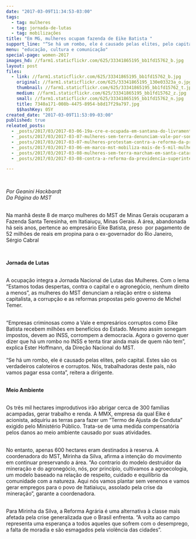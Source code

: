 ```yaml
---
date: "2017-03-09T11:34:53-03:00"
tags:
  - tag: mulheres
  - tag: jornada-de-lutas
  - tag: mobilizações
title: "Em MG, mulheres ocupam fazenda de Eike Batista "
support_line: "​“Se há um rombo, ele é causado pelas elites, pelo capital. Estes são os verdadeiros caloteiros e corruptos. Nós, trabalhadoras deste país, não vamos pagar essa conta”"
menu: "educação, cultura e comunicação"
special-page: women-2017
images_hd: //farm1.staticflickr.com/625/33341865195_bb1fd15762_b.jpg
layout: post
files:
  - link: //farm1.staticflickr.com/625/33341865195_bb1fd15762_b.jpg
    original: //farm1.staticflickr.com/625/33341865195_130e03323a_o.jpg
    thumbnail: //farm1.staticflickr.com/625/33341865195_bb1fd15762_t.jpg
    medium: //farm1.staticflickr.com/625/33341865195_bb1fd15762_z.jpg
    small: //farm1.staticflickr.com/625/33341865195_bb1fd15762_n.jpg
    title: 7340a171-008b-4475-8954-b8d17f29a797.jpg
    $$hashKey: 05Y
created_date: "2017-03-09T11:53:09-03:00"
published: true
releated_posts:
  - _posts/2017/03/2017-03-06-19a-cre-e-ocupada-em-santana-do-livramento-no-rs.md
  - _posts/2017/03/2017-03-07-mulheres-sem-terra-denunciam-vale-por-sonegar-contribuicao-ao-inss.md
  - _posts/2017/03/2017-03-07-mulheres-protestam-contra-a-reforma-da-previdencia-no-aeroporto-de-porto-alegre.md
  - _posts/2017/03/2017-03-06-em-marco-mst-mobiliza-mais-de-5-mil-mulheres-no-interior-e-na-capital-baiana.md
  - _posts/2017/03/2017-03-08-mulheres-sem-terra-marcham-em-santa-catarina-em-jornada-nacional-de-lutas.md
  - _posts/2017/03/2017-03-08-contra-a-reforma-da-previdencia-superintendencia-do-inss-em-maceio-e-ocupado-por-mulheres.md

---
```

<p>&nbsp;</p>

<p><em>Por Geanini Hackbardt<br />
Da P&aacute;gina do MST&nbsp;</em></p>

<p><br />
Na manh&atilde; deste&nbsp;8 de mar&ccedil;o mulheres do MST de Minas Gerais ocuparam a Fazenda Santa Teresinha, em Itatiaiu&ccedil;u, Minas Gerais. A &aacute;rea, abandonada h&aacute; seis&nbsp;anos, pertence ao empres&aacute;rio Eike Batista, preso &nbsp;por pagamento de 52 milh&otilde;es de reais em propina para o&nbsp;ex-governador do Rio Janeiro, S&eacute;rgio Cabral&nbsp;</p>

<p>&nbsp;</p>

<p><strong>Jornada de Lutas</strong></p>

<p><br />
A ocupa&ccedil;&atilde;o integra a Jornada Nacional de Lutas das Mulheres. Com o lema &ldquo;Estamos todas despertas, contra o capital e o agroneg&oacute;cio, nenhum direito a menos&rdquo;, as mulheres do MST denunciam a rela&ccedil;&atilde;o entre o sistema capitalista, a corrup&ccedil;&atilde;o e as reformas propostas pelo governo de Michel Temer.</p>

<p><br />
&ldquo;Empresas criminosas como a Vale e empres&aacute;rios corruptos como Eike Batista recebem milh&otilde;es em benef&iacute;cios do Estado. Mesmo assim sonegam impostos, devem ao INSS, corrompem a democracia. Agora o governo quer dizer que h&aacute; um rombo no INSS e tenta tirar ainda mais de quem n&atilde;o tem&rdquo;, explica Ester Hoffmann, da Dire&ccedil;&atilde;o Nacional do MST.<br />
<br />
&ldquo;Se h&aacute; um rombo, ele &eacute; causado pelas elites, pelo capital. Estes s&atilde;o os verdadeiros caloteiros e corruptos. N&oacute;s, trabalhadoras deste pa&iacute;s, n&atilde;o vamos pagar essa conta&rdquo;, reitera a dirigente.</p>

<p><br />
<strong>Meio Ambiente</strong></p>

<p><br />
Os tr&ecirc;s&nbsp;mil hectares improdutivos ir&atilde;o abrigar cerca de 300 fam&iacute;lias acampadas, gerar trabalho e renda. A MMX, empresa da qual Eike &eacute; acionista, adquiriu as terras para fazer um &ldquo;Termo de Ajusta de Conduta&rdquo; exigido pelo Minist&eacute;rio P&uacute;blico. Trata-se de uma medida compensat&oacute;ria pelos danos ao meio ambiente causado por suas atividades.</p>

<p><br />
No entanto, apenas 600 hectares eram destinados &agrave; reserva. A coordenadora do MST, Mirinha da Silva, afirma a inten&ccedil;&atilde;o do movimento em continuar preservando a &aacute;rea. &ldquo;Ao contrario do modelo destruidor da minera&ccedil;&atilde;o e do agroneg&oacute;cio, n&oacute;s, por princ&iacute;pio, cultivamos a agroecologia, um modelo baseado na rela&ccedil;&atilde;o de respeito, cuidado e equil&iacute;brio da comunidade com a natureza. Aqui n&oacute;s vamos plantar sem venenos e vamos gerar empregos para o povo de Itatiaiu&ccedil;u, assolado pela crise da minera&ccedil;&atilde;o&rdquo;, garante a coordenadora.</p>

<p><br />
Para Mirinha da Silva, a Reforma Agr&aacute;ria &eacute; uma alternativa &agrave; classe mais afetada pela crise generalizada que o Brasil enfrenta. &ldquo;A volta ao campo representa uma esperan&ccedil;a a todos aqueles que sofrem com o desemprego, a falta de moradia e s&atilde;o esmagados pela viol&ecirc;ncia das cidades&rdquo;.</p>

<p>&nbsp;</p>
